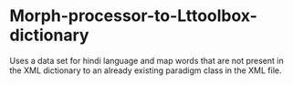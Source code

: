 # Morph-processor-to-Lttoolbox-dictionary
Uses a data set for hindi language and map words that are not present in the XML dictionary to an already existing paradigm class in the XML file.
